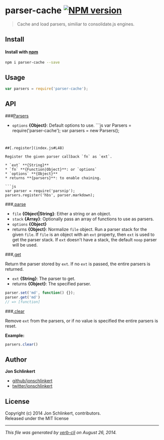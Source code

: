 # parser-cache [![NPM version](https://badge.fury.io/js/parser-cache.svg)](http://badge.fury.io/js/parser-cache)


> Cache and load parsers, similiar to consolidate.js engines.

## Install
#### Install with [npm](npmjs.org)

```bash
npm i parser-cache --save
```

## Usage

```js
var parsers = require('parser-cache');
```

## API
###[Parsers](index.js#L17)



* `options` **{Object}**: Default options to use.  ```js
var Parsers = require('parser-cache');
var parsers = new Parsers();
```


##[.register](index.js#L48)

Register the given parser callback `fn` as `ext`.

* `ext` **{String}**  
* `fn` **{Function|Object}**: or `options`  
* `options` **{Object}**  
* returns **{parsers}**: to enable chaining.  

```js
var parser = require('parsnip');
parsers.register('hbs', parser.markdown);
```


###[.parse](index.js#L76)



* `file` **{Object|String}**: Either a string or an object.  
* `stack` **{Array}**: Optionally pass an array of functions to use as parsers.  
* `options` **{Object}**  
* returns **{Object}**: Normalize `file` object.  Run a parser stack for the given `file`. If `file` is an object
with an `ext` property, then `ext` is used to get the parser
stack. If `ext` doesn't have a stack, the default `noop` parser
will be used.


###[.get](index.js#L115)

Return the parser stored by `ext`. If no `ext` is passed, the entire parsers is returned.

* `ext` **{String}**: The parser to get.  
* returns **{Object}**: The specified parser.  

```js
parser.set('md', function() {});
parser.get('md')
// => [function]
```


###[.clear](index.js#L144)

Remove `ext` from the parsers, or if no value is specified the entire parsers is reset.


**Example:**

```js
parsers.clear()
```

## Author

**Jon Schlinkert**
 
+ [github/jonschlinkert](https://github.com/jonschlinkert)
+ [twitter/jonschlinkert](http://twitter.com/jonschlinkert) 

## License
Copyright (c) 2014 Jon Schlinkert, contributors.  
Released under the MIT license

***

_This file was generated by [verb-cli](https://github.com/assemble/verb-cli) on August 26, 2014._